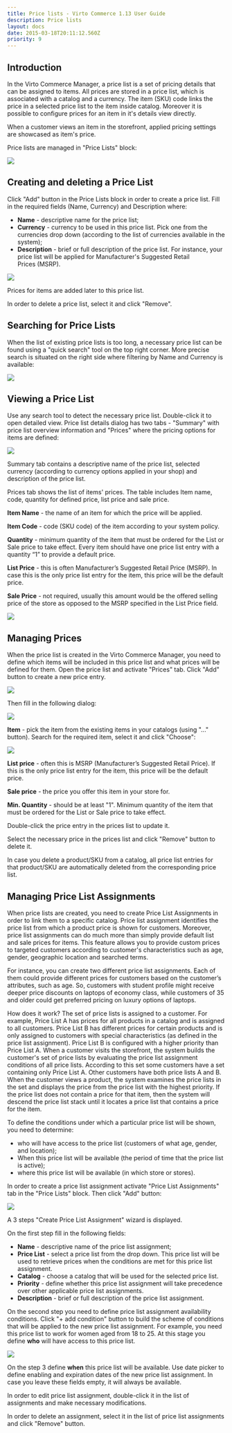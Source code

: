 ```yaml
---
title: Price lists - Virto Commerce 1.13 User Guide
description: Price lists
layout: docs
date: 2015-03-18T20:11:12.560Z
priority: 9
---
```

## Introduction

In the Virto Commerce Manager, a price list is a set of pricing details that can be assigned to items. All prices are stored in a price list, which is associated with a catalog and a currency. The item (SKU) code links the price in a selected price list to the item inside catalog. Moreover it is possible to configure prices for an item in it's details view directly.

When a customer views an item in the storefront, applied pricing settings are showcased as item's price.

Price lists are managed in "Price Lists" block:

<img src="../../../assets/images/docs/001-price-lists.PNG" />

## Creating and deleting a Price List

Click "Add" button in the Price Lists block in order to create a price list. Fill in the required fields (Name, Currency) and Description where:

* **Name** - descriptive name for the price list;
* **Currency** - currency to be used in this price list. Pick one from the currencies drop down (according to the list of currencies available in the system);
* **Description** - brief or full description of the price list. For instance, your price list will be applied for Manufacturer's Suggested Retail Prices (MSRP).

<img src="../../../assets/images/docs/005-creating-price-list.PNG" />

Prices for items are added later to this price list.

In order to delete a price list, select it and click "Remove".

## Searching for Price Lists

When the list of existing price lists is too long, a necessary price list can be found using a "quick search" tool on the top right corner. More precise search is situated on the right side where filtering by Name and Currency is available:

<img src="../../../assets/images/docs/005-searching.PNG" />

## Viewing a Price List

Use any search tool to detect the necessary price list. Double-click it to open detailed view. Price list details dialog has two tabs - "Summary" with price list overview information and "Prices" where the pricing options for items are defined:

<img src="../../../assets/images/docs/003-price-list.PNG" />

Summary tab contains a descriptive name of the price list, selected currency (according to currency options applied in your shop) and description of the price list.

Prices tab shows the list of items' prices. The table includes Item name, code, quantity for defined price, list price and sale price.

**Item Name** - the name of an item for which the price will be applied.

**Item Code** - code (SKU code) of the item according to your system policy.

**Quantity** - minimum quantity of the item that must be ordered for the List or Sale price to take effect. Every item should have one price list entry with a quantity “1” to provide a default price.

**List Price** - this is often Manufacturer’s Suggested Retail Price (MSRP). In case this is the only price list entry for the item, this price will be the default price.

**Sale Price** - not required, usually this amount would be the offered selling price of the store as opposed to the MSRP specified in the List Price field.

<img src="../../../assets/images/docs/004-products.PNG" />

## Managing Prices

When the price list is created in the Virto Commerce Manager, you need to define which items will be included in this price list and what prices will be defined for them. Open the price list and activate "Prices" tab. Click "Add" button to create a new price entry.

<img src="../../../assets/images/docs/006-add-price-list.PNG" />

Then fill in the following dialog:

<img src="../../../assets/images/docs/007-add-price.PNG" />

**Item** - pick the item from the existing items in your catalogs (using "..." button). Search for the required item, select it and click "Choose":

<img src="../../../assets/images/docs/008-choose-item.PNG" />

**List price** - often this is MSRP (Manufacturer’s Suggested Retail Price). If this is the only price list entry for the item, this price will be the default price.

**Sale price** - the price you offer this item in your store for.

**Min. Quantity** - should be at least "1". Minimum quantity of the item that must be ordered for the List or Sale price to take effect.

Double-click the price entry in the prices list to update it.

Select the necessary price in the prices list and click "Remove" button to delete it.

In case you delete a product/SKU from a catalog, all price list entries for that product/SKU are automatically deleted from the corresponding price list.

## Managing Price List Assignments

When price lists are created, you need to create Price List Assignments in order to link them to a specific catalog. Price list assignment identifies the price list from which a product price is shown for customers. Moreover, price list assignments can do much more than simply provide default list and sale prices for items. This feature allows you to provide custom prices to targeted customers according to customer's characteristics such as age, gender, geographic location and searched terms.

For instance, you can create two different price list assignments. Each of them could provide different prices for customers based on the customer’s attributes, such as age. So, customers with student profile might receive deeper price discounts on laptops of economy class, while customers of 35 and older could get preferred pricing on luxury options of laptops.

How does it work? The set of price lists is assigned to a customer. For example, Price List A has prices for all products in a catalog and is assigned to all customers. Price List B has different prices for certain products and is only assigned to customers with special characteristics (as defined in the price list assignment). Price List B is configured with a higher priority than Price List A. When a customer visits the storefront, the system builds the customer's set of price lists by evaluating the price list assignment conditions of all price lists. According to this set some customers have a set containing only Price List A. Other customers have both price lists A and B. When the customer views a product, the system examines the price lists in the set and displays the price from the price list with the highest priority. If the price list does not contain a price for that item, then the system will descend the price list stack until it locates a price list that contains a price for the item.

To define the conditions under which a particular price list will be shown, you need to determine:

* who will have access to the price list (customers of what age, gender, and location);
* When this price list will be available (the period of time that the price list is active);
* where this price list will be available (in which store or stores).

In order to create a price list assignment activate "Price List Assignments" tab in the "Price Lists" block. Then click "Add" button:

<img src="../../../assets/images/docs/009-new-assignment.PNG" />

A 3 steps "Create Price List Assignment" wizard is displayed.

On the first step fill in the following fields:

* **Name** - descriptive name of the price list assignment;
* **Price List** - select a price list from the drop down. This price list will be used to retrieve prices when the conditions are met for this price list assignment.
* **Catalog** - choose a catalog that will be used for the selected price list.
* **Priority** - define whether this price list assignment will take precedence over other applicable price list assignments.
* **Description** - brief or full description of the price list assignment.

On the second step you need to define price list assignment availability conditions. Click "+ add condition" button to build the scheme of conditions that will be applied to the new price list assignment. For example, you need this price list to work for women aged from 18 to 25. At this stage you define **who** will have access to this price list.

<img src="../../../assets/images/docs/010-new-assignment.png" />

On the step 3 define **when** this price list will be available. Use date picker to define enabling and expiration dates of the new price list assignment. In case you leave these fields empty, it will always be available.

In order to edit price list assignment, double-click it in the list of assignments and make necessary modifications.

In order to delete an assignment, select it in the list of price list assignments and click "Remove" button.